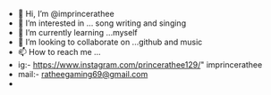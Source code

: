- 👋 Hi, I’m @imprincerathee
- 👀 I’m interested in ... song writing and singing
- 🌱 I’m currently learning ...myself
- 💞️ I’m looking to collaborate on ...github and music
- 📫 How to reach me ...
- ig:- https://www.instagram.com/princerathee129/" imprincerathee
- mail:- ratheegaming69@gmail.com
- 

<!---
imprincerathee/imprincerathee is a ✨ special ✨ repository because its `README.md` (this file) appears on your GitHub profile.
You can click the Preview link to take a look at your changes.
--->
